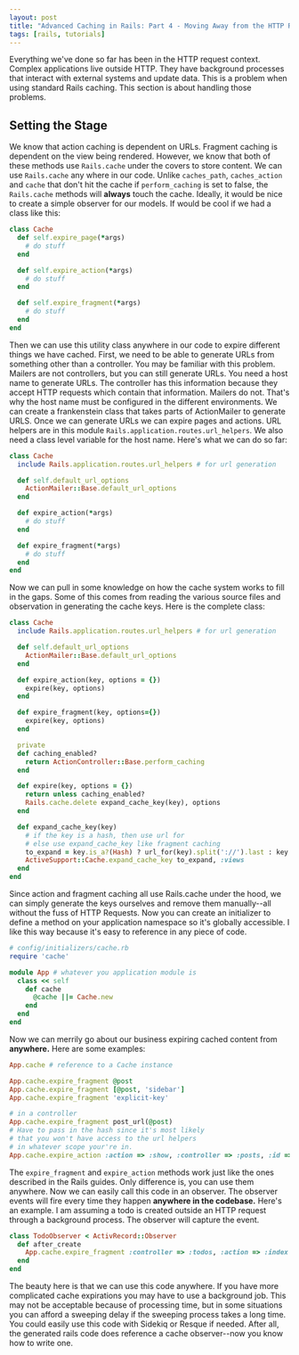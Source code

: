 ```yaml
---
layout: post
title: "Advanced Caching in Rails: Part 4 - Moving Away from the HTTP Request"
tags: [rails, tutorials]
---
```


Everything we've done so far has been in the HTTP request context.
Complex applications live outside HTTP. They have background processes
that interact with external systems and update data. This is a problem
when using standard Rails caching. This section is about handling those
problems.

## Setting the Stage

We know that action caching is dependent on URLs.
Fragment caching is dependent on the view being rendered. However, we
know that both of these methods use `Rails.cache` under the covers to
store content. We can use `Rails.cache` any where in our code. Unlike
`caches_path`, `caches_action` and `cache` that don't hit the cache
if `perform_caching` is set to false, the `Rails.cache` methods will
**always** touch the cache. Ideally, it would be nice to
create a simple observer for our models. If would be cool if we had a
class like this:

```ruby
class Cache 
  def self.expire_page(*args)
    # do stuff
  end

  def self.expire_action(*args)
    # do stuff
  end

  def self.expire_fragment(*args)
    # do stuff
  end
end
```

Then we can use this utility class anywhere in our code to expire
different things we have cached. First, we need to be able to generate
URLs from something other than a controller. You may be familiar with
this problem. Mailers are not controllers, but you can still generate
URLs. You need a host name to generate URLs. The controller has this
information because they accept HTTP requests which contain that
information. Mailers do not. That's why the host name must be configured
in the different environments. We can create a frankenstein class that
takes parts of ActionMailer to generate URLS. Once we can generate URLs
we can expire pages and actions. URL helpers are in this module
`Rails.application.routes.url_helpers`. We also need a class level 
variable for the host name. Here's what we can do so far:

```ruby
class Cache
  include Rails.application.routes.url_helpers # for url generation

  def self.default_url_options
    ActionMailer::Base.default_url_options
  end

  def expire_action(*args)
    # do stuff
  end

  def expire_fragment(*args)
    # do stuff
  end
end
```

Now we can pull in some knowledge on how the cache system works to fill
in the gaps. Some of this comes from reading the various source files
and observation in generating the cache keys. Here is the complete
class:

```ruby
class Cache
  include Rails.application.routes.url_helpers # for url generation

  def self.default_url_options
    ActionMailer::Base.default_url_options
  end

  def expire_action(key, options = {})
    expire(key, options)
  end

  def expire_fragment(key, options={})
    expire(key, options)
  end

  private
  def caching_enabled?
    return ActionController::Base.perform_caching
  end

  def expire(key, options = {})
    return unless caching_enabled?
    Rails.cache.delete expand_cache_key(key), options
  end

  def expand_cache_key(key)
    # if the key is a hash, then use url for
    # else use expand_cache_key like fragment caching
    to_expand = key.is_a?(Hash) ? url_for(key).split('://').last : key
    ActiveSupport::Cache.expand_cache_key to_expand, :views
  end
end
```

Since action and fragment caching all use Rails.cache under the hood, we
can simply generate the keys ourselves and remove them manually--all
without the fuss of HTTP Requests. Now you can create an initializer to
define a method on your application namespace so it's globally
accessible. I like this way because it's easy to reference in any piece
of code.

```ruby
# config/initializers/cache.rb
require 'cache'

module App # whatever you application module is
  class << self
    def cache
      @cache ||= Cache.new
    end
  end
end
```

Now we can merrily go about our business expiring cached content from
**anywhere.** Here are some examples:

```ruby
App.cache # reference to a Cache instance

App.cache.expire_fragment @post
App.cache.expire_fragment [@post, 'sidebar']
App.cache.expire_fragment 'explicit-key'

# in a controller
App.cache.expire_fragment post_url(@post)
# Have to pass in the hash since it's most likely
# that you won't have access to the url helpers
# in whatever scope your're in.
App.cache.expire_action :action => :show, :controller => :posts, :id => @post, :tag => @post.updated_at.to_i
```

The `expire_fragment` and `expire_action` methods work just like the
ones described in the Rails guides. Only difference is, you can use them
anywhere. Now we can easily call this code in an observer. The observer
events will fire every time they happen **anywhere in the codebase.**
Here's an example. I am assuming a todo is created outside an HTTP
request through a background process. The observer will capture the
event. 

```ruby
class TodoObserver < ActivRecord::Observer
  def after_create
    App.cache.expire_fragment :controller => :todos, :action => :index
  end
end
```

The beauty here is that we can use this code anywhere. If you have more
complicated cache expirations you may have to use a background job. This
may not be acceptable because of processing time, but in some situations
you can afford a sweeping delay if the sweeping process takes a long
time. You could easily use this code with Sidekiq or Resque if
needed. After all, the generated rails code does reference a cache
observer--now you know how to write one.

